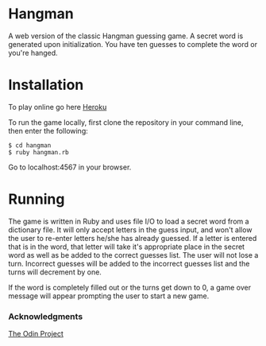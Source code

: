 # Hangman

A web version of the classic Hangman guessing game. A secret word is generated upon initialization. You have ten guesses to complete the word or you're hanged. 

# Installation

To play online go here [Heroku](https://glacial-retreat-36955.herokuapp.com/?guess=p)

To run the game locally, first clone the repository in your command line, then enter the following: 

```
$ cd hangman
$ ruby hangman.rb
```

Go to localhost:4567 in your browser.

# Running

The game is written in Ruby and uses file I/O to load a secret word from a dictionary file. It will only accept letters in the guess input, and won't allow the user to re-enter letters he/she has already guessed. If a letter is entered that is in the word, that letter will take it's appropriate place in the secret word as well as be added to the correct guesses list. The user will not lose a turn. Incorrect guesses will be added to the incorrect guesses list and the turns will decrement by one.

If the word is completely filled out or the turns get down to 0, a game over message will appear prompting the user to start a new game.

### Acknowledgments

[The Odin Project](https://www.theodinproject.com/courses/ruby-on-rails/lessons/sinatra-project)